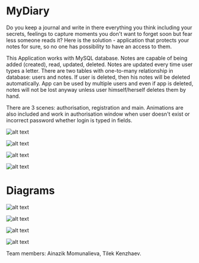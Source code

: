 # MyDiary


Do you keep a journal and write in there everything you think including your secrets, feelings to capture moments you don't want to forget soon but fear less someone reads it? Here is the solution - application that protects your notes for sure, so no one has possibility to have an access to them.

This Application works with MySQL database. Notes are capable of being added (created), read, updated, deleted. Notes are updated every time user types a letter.
There are two tables with one-to-many relationship in database: users and notes. If user is deleted, then his notes will be deleted automatically. App can be used by multiple users and even if app is deleted, notes will not be lost anyway unless user himself/herself deletes them by hand. 

There are 3 scenes: authorisation, registration and main. Animations are also included and work in authorisation window when user doesn't exist or incorrect password whether login is typed in fields.

![alt text](https://sun9-42.userapi.com/impg/8eS80Yl-7_r7NNkqlSZdO7K76K-9LFjqicDDVQ/RKPMJULvh54.jpg?size=2560x1600&quality=96&proxy=1&sign=ced3a8f39c896888a4230cda6102d06b&type=album)

![alt text](https://sun9-44.userapi.com/impg/_xs2e2RX0WYkvwgQg32WFRtI04f6m4m8boaqVg/e5VrHnFeBfk.jpg?size=2560x1600&quality=96&proxy=1&sign=b34ef6d16dcbabc89a777d227a13b3c6&type=album)



![alt text](https://sun9-56.userapi.com/impg/exEiRp8kDVJU5tSGUo4qnd_BKUjngL6G_CirJw/YgxnOmy_3OI.jpg?size=2560x1600&quality=96&proxy=1&sign=1a7dac3e5eb9b2c92d44e14df015cf2d&type=album)



![alt text](https://sun9-15.userapi.com/impg/AR0ciQaBCL6tJt0ZaKce3yEfKjkgsKX_96-_CA/9l3SeFDtQ0A.jpg?size=2560x1600&quality=96&proxy=1&sign=a7f6ce409d8beeed9fea534db03ae9a7&type=album)

# Diagrams
![alt text](https://sun9-72.userapi.com/impg/Xz4UajRs7sHjqsAo-bvsX3Fa5Tv6xoqdYCOvPQ/S4VXWLWwInk.jpg?size=1840x1458&quality=96&proxy=1&sign=f5d170d52b144b0b7d7c9caa708349b8&type=album)


![alt text](https://sun9-55.userapi.com/impg/-Hvum3l4cTR340wopmQie74xjPISjiy2JpgaiA/8g4V89Vjs3M.jpg?size=948x584&quality=96&proxy=1&sign=32bd18d8a0a777d0001a5b4075d37da6&type=album)


![alt text](https://sun9-56.userapi.com/impg/7BZ6XLYhJCrsS5rUwcqxfjDUqh0e-ioO2oMkbQ/MQAsc5XzGo0.jpg?size=2560x672&quality=96&proxy=1&sign=7f0e41036d4ce3aa137a4af537fb228f&type=album)


![alt text](https://sun9-25.userapi.com/impg/xnXU-gnaO8kJGK692yaHV_6lskty91ijMFdx9Q/OmJqckVryAM.jpg?size=2560x670&quality=96&proxy=1&sign=f11488c4004d6fb7fad75ce6d5d1c8f1&type=album)

Team members:
Ainazik Momunalieva,
Tilek Kenzhaev.
